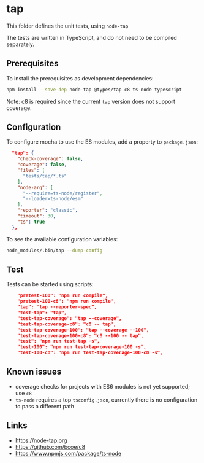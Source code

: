 # tap

This folder defines the unit tests, using `node-tap`

The tests are written in TypeScript, and do not need to be compiled
separately.

## Prerequisites

To install the prerequisites as development dependencies:

```sh
npm install --save-dep node-tap @types/tap c8 ts-node typescript
```

Note: c8 is required since the current `tap` version does not
support coverage.

## Configuration

To configure mocha to use the ES modules, add a property to `package.json`:

```json
  "tap": {
    "check-coverage": false,
    "coverage": false,
    "files": [
      "tests/tap/*.ts"
    ],
    "node-arg": [
      "--require=ts-node/register",
      "--loader=ts-node/esm"
    ],
    "reporter": "classic",
    "timeout": 30,
    "ts": true
  },
```

To see the available configuration variables:

```sh
node_modules/.bin/tap --dump-config
```

## Test

Tests can be started using scripts:

```json
    "pretest-100": "npm run compile",
    "pretest-100-c8": "npm run compile",
    "tap": "tap --reporter=spec",
    "test-tap": "tap",
    "test-tap-coverage": "tap --coverage",
    "test-tap-coverage-c8": "c8 -- tap",
    "test-tap-coverage-100": "tap --coverage --100",
    "test-tap-coverage-100-c8": "c8 --100 -- tap",
    "test": "npm run test-tap -s",
    "test-100": "npm run test-tap-coverage-100 -s",
    "test-100-c8": "npm run test-tap-coverage-100-c8 -s",
```

## Known issues

- coverage checks for projects with ES6 modules is not yet supported; use `c8`
- `ts-node` requires a top `tsconfig.json`, currently there is no
configuration to pass a different path

## Links

- <https://node-tap.org>
- <https://github.com/bcoe/c8>
- <https://www.npmjs.com/package/ts-node>
